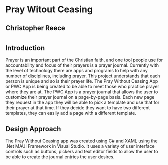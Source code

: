 # Pray Witout Ceasing
## Christopher Reece
#
#
## Introduction
Prayer is an important part of the Christian faith, and one tool people use for accountability and focus of their prayers is a prayer journal. Currently with the level of technology there are apps and programs to help with any number of disciplines, including prayer. This project understands that each person is unique and so is their prayer life. The Pray Without Ceasing App or PWC App is being created to be able to meet those who practice prayer where they are at. The PWC App is a prayer journal that allows the user to customize their prayer journal on a page-by-page basis. Each new page they request in the app they will be able to pick a template and use that for their prayer at that time. If they decide they want to have two different templates, they can easily add a page with a different template. 

## Design Approach
The Pray Without Ceasing app was created using C# and XAML using the .Net MAUI Framework in Visual Studio. It uses a variety of user interface controls such as buttons, pickers and text editor fields to allow the user to be able to create the journal entries the user desires. 
